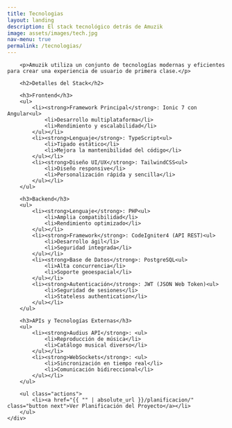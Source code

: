 ```yaml
---
title: Tecnologias
layout: landing
description: El stack tecnológico detrás de Amuzik
image: assets/images/tech.jpg
nav-menu: true
permalink: /tecnologias/
---
```


<!-- Main -->
<div id="main" class="alt">

<!-- One -->
<section id="one">
    <div class="inner">

        <p>Amuzik utiliza un conjunto de tecnologías modernas y eficientes para crear una experiencia de usuario de primera clase.</p>

        <h2>Detalles del Stack</h2>
        
        <h3>Frontend</h3>
        <ul>
            <li><strong>Framework Principal</strong>: Ionic 7 con Angular<ul>
                <li>Desarrollo multiplataforma</li>
                <li>Rendimiento y escalabilidad</li>
            </ul></li>
            <li><strong>Lenguaje</strong>: TypeScript<ul>
                <li>Tipado estático</li>
                <li>Mejora la mantenibilidad del código</li>
            </ul></li>
            <li><strong>Diseño UI/UX</strong>: TailwindCSS<ul>
                <li>Diseño responsive</li>
                <li>Personalización rápida y sencilla</li>
            </ul></li>
        </ul>

        <h3>Backend</h3>
        <ul>
            <li><strong>Lenguaje</strong>: PHP<ul>
                <li>Amplia compatibilidad</li>
                <li>Rendimiento optimizado</li>
            </ul></li>
            <li><strong>Framework</strong>: CodeIgniter4 (API REST)<ul>
                <li>Desarrollo ágil</li>
                <li>Seguridad integrada</li>
            </ul></li>
            <li><strong>Base de Datos</strong>: PostgreSQL<ul>
                <li>Alta concurrencia</li>
                <li>Soporte geoespacial</li>
            </ul></li>
            <li><strong>Autenticación</strong>: JWT (JSON Web Token)<ul>
                <li>Seguridad de sesiones</li>
                <li>Stateless authentication</li>
            </ul></li>
        </ul>

        <h3>APIs y Tecnologías Externas</h3>
        <ul>
            <li><strong>Audius API</strong>: <ul>
                <li>Reproducción de música</li>
                <li>Catálogo musical diverso</li>
            </ul></li>
            <li><strong>WebSockets</strong>: <ul>
                <li>Sincronización en tiempo real</li>
                <li>Comunicación bidireccional</li>
            </ul></li>
        </ul>

        <ul class="actions">
            <li><a href="{{ "" | absolute_url }}/planificacion/" class="button next">Ver Planificación del Proyecto</a></li>
        </ul>
    </div>
</section>

</div>